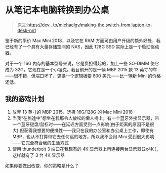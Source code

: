 # 从笔记本电脑转换到办公桌

> 原文:[https://dev . to/michaelgv/making-the switch-from laptop-to-desk-nn1](https://dev.to/michaelgv/making-the-switch-from-laptop-to-desk-nn1)

鉴于新的平价 Mac Mini 2018，以及它在 RAM 方面可由用户升级的额外好处，我已经有了一个具有大量存储空间的 NAS，因此 128G SSD 实际上是一个启动驱动器。

对于一个 16G 内存的基本型号来说，它是负担得起的，加上一些 SO-DIMM 使它成为 32G，它现在是一个小坦克。我目前开的是一辆 MBP 2015 款 13 英寸的车——很不错，但端口坏了，更换一个逻辑板要 800 美元——比一辆新 Mini 的价格还低。

## 我的游戏计划

1.  放弃 13 英寸的 MBP 2015，选择 16G/128G 的 Mac Mini 2018
2.  当我“在旅途中”想坐在我那令人放松的懒人椅上，有一个蓝牙外接显示器，带一个蓝牙键盘/鼠标时——在延迟方面受到一点影响(由于距离的原因不是很大),但获得我想要的便携性——我只在我的办公室和办公桌上工作，即使有 MBP，也从不打算带它去任何远的地方，所以我不会用 Mini 受到很大影响——它完全符合我的生活方式
3.  使用 thunderbolt 3 端口在我现有的 4K 显示器上再连接两台显示器(2x4K ),这样就有了 3 台 4K 显示器

如果你要做出改变，你的策略是什么？